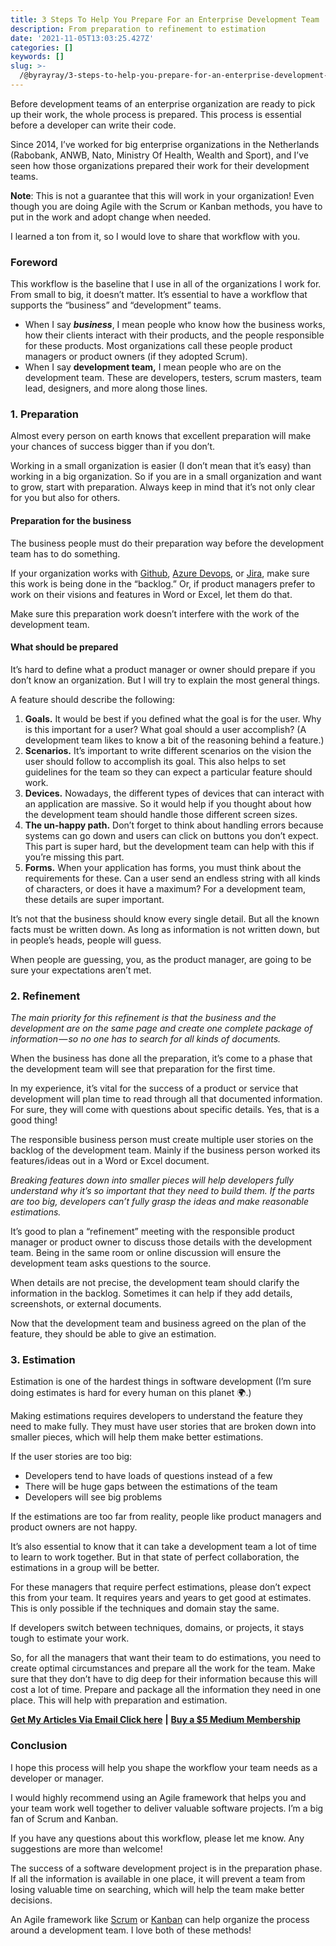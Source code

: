 ```yaml
---
title: 3 Steps To Help You Prepare For an Enterprise Development Team
description: From preparation to refinement to estimation
date: '2021-11-05T13:03:25.427Z'
categories: []
keywords: []
slug: >-
  /@byrayray/3-steps-to-help-you-prepare-for-an-enterprise-development-team-981742f265cd
---
```


Before development teams of an enterprise organization are ready to pick up their work, the whole process is prepared. This process is essential before a developer can write their code.

Since 2014, I’ve worked for big enterprise organizations in the Netherlands (Rabobank, ANWB, Nato, Ministry Of Health, Wealth and Sport), and I’ve seen how those organizations prepared their work for their development teams.

**Note**: This is not a guarantee that this will work in your organization! Even though you are doing Agile with the Scrum or Kanban methods, you have to put in the work and adopt change when needed.

I learned a ton from it, so I would love to share that workflow with you.

### Foreword

This workflow is the baseline that I use in all of the organizations I work for. From small to big, it doesn’t matter. It’s essential to have a workflow that supports the “business” and “development” teams.

*   When I say **_business_**, I mean people who know how the business works, how their clients interact with their products, and the people responsible for these products. Most organizations call these people product managers or product owners (if they adopted Scrum).
*   When I say **development team,** I mean people who are on the development team. These are developers, testers, scrum masters, team lead, designers, and more along those lines.

### 1\. Preparation

Almost every person on earth knows that excellent preparation will make your chances of success bigger than if you don’t.

Working in a small organization is easier (I don’t mean that it’s easy) than working in a big organization. So if you are in a small organization and want to grow, start with preparation. Always keep in mind that it’s not only clear for you but also for others.

#### Preparation for the business

The business people must do their preparation way before the development team has to do something.

If your organization works with [Github](https://github.com/), [Azure Devops](http://dev.azure.com/), or [Jira](https://www.atlassian.com/software/jira), make sure this work is being done in the “backlog.” Or, if product managers prefer to work on their visions and features in Word or Excel, let them do that.

Make sure this preparation work doesn’t interfere with the work of the development team.

#### What should be prepared

It’s hard to define what a product manager or owner should prepare if you don’t know an organization. But I will try to explain the most general things.

A feature should describe the following:

1.  **Goals.** It would be best if you defined what the goal is for the user. Why is this important for a user? What goal should a user accomplish? (A development team likes to know a bit of the reasoning behind a feature.)
2.  **Scenarios.** It’s important to write different scenarios on the vision the user should follow to accomplish its goal. This also helps to set guidelines for the team so they can expect a particular feature should work.
3.  **Devices.** Nowadays, the different types of devices that can interact with an application are massive. So it would help if you thought about how the development team should handle those different screen sizes.
4.  **The un-happy path.** Don’t forget to think about handling errors because systems can go down and users can click on buttons you don’t expect. This part is super hard, but the development team can help with this if you’re missing this part.
5.  **Forms.** When your application has forms, you must think about the requirements for these. Can a user send an endless string with all kinds of characters, or does it have a maximum? For a development team, these details are super important.

It’s not that the business should know every single detail. But all the known facts must be written down. As long as information is not written down, but in people’s heads, people will guess.

When people are guessing, you, as the product manager, are going to be sure your expectations aren’t met.

### 2\. Refinement

_The main priority for this refinement is that the business and the development are on the same page and create one complete package of information — so no one has to search for all kinds of documents._

When the business has done all the preparation, it’s come to a phase that the development team will see that preparation for the first time.

In my experience, it’s vital for the success of a product or service that development will plan time to read through all that documented information. For sure, they will come with questions about specific details. Yes, that is a good thing!

The responsible business person must create multiple user stories on the backlog of the development team. Mainly if the business person worked its features/ideas out in a Word or Excel document.

_Breaking features down into smaller pieces will help developers fully understand why it’s so important that they need to build them. If the parts are too big, developers can’t fully grasp the ideas and make reasonable estimations._

It’s good to plan a “refinement” meeting with the responsible product manager or product owner to discuss those details with the development team. Being in the same room or online discussion will ensure the development team asks questions to the source.

When details are not precise, the development team should clarify the information in the backlog. Sometimes it can help if they add details, screenshots, or external documents.

Now that the development team and business agreed on the plan of the feature, they should be able to give an estimation.

### 3\. Estimation

Estimation is one of the hardest things in software development (I’m sure doing estimates is hard for every human on this planet 🌍.)

Making estimations requires developers to understand the feature they need to make fully. They must have user stories that are broken down into smaller pieces, which will help them make better estimations.

If the user stories are too big:

*   Developers tend to have loads of questions instead of a few
*   There will be huge gaps between the estimations of the team
*   Developers will see big problems

If the estimations are too far from reality, people like product managers and product owners are not happy.

It’s also essential to know that it can take a development team a lot of time to learn to work together. But in that state of perfect collaboration, the estimations in a group will be better.

For these managers that require perfect estimations, please don’t expect this from your team. It requires years and years to get good at estimates. This is only possible if the techniques and domain stay the same.

If developers switch between techniques, domains, or projects, it stays tough to estimate your work.

So, for all the managers that want their team to do estimations, you need to create optimal circumstances and prepare all the work for the team. Make sure that they don’t have to dig deep for their information because this will cost a lot of time. Prepare and package all the information they need in one place. This will help with preparation and estimation.

[**Get My Articles Via Email Click here**](https://blog.byrayray.dev/subscribe) **|** [**Buy a $5 Medium Membership**](https://blog.byrayray.dev/membership)

### Conclusion

I hope this process will help you shape the workflow your team needs as a developer or manager.

I would highly recommend using an Agile framework that helps you and your team work well together to deliver valuable software projects. I’m a big fan of Scrum and Kanban.

If you have any questions about this workflow, please let me know. Any suggestions are more than welcome!

The success of a software development project is in the preparation phase. If all the information is available in one place, it will prevent a team from losing valuable time on searching, which will help the team make better decisions.

An Agile framework like [Scrum](https://www.scrum.org/resources/what-is-scrum) or [Kanban](https://www.atlassian.com/agile/kanban) can help organize the process around a development team. I love both of these methods!